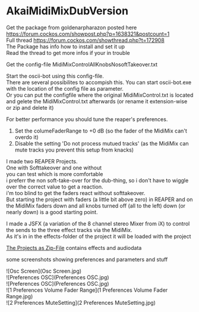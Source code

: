 # AkaiMidiMixDubVersion

Get the package from goldenarpharazon posted here https://forum.cockos.com/showpost.php?p=1638321&postcount=1  
Full thread https://forum.cockos.com/showthread.php?t=172908  
The Package has info how to install and set it up  
Read the thread to get more infos if your in trouble  

Get the config-file MidiMixControlAllKnobsNosoftTakeover.txt  

Start the oscii-bot using this config-file.  
There are several possibilites to accompish this.
You can start oscii-bot.exe with the location of the config file as parameter.  
Or you can put the configfile where the original MidiMixControl.txt is located and gelete the MidiMixControl.txt afterwards (or rename it extension-wise or zip and delete it)  

For better performance you should tune the reaper's preferences.  
1. Set the columeFaderRange to +0 dB  (so the fader of the MidiMix can't overdo it)
2. Disable the setting 'Do not process mutued tracks' (as the MidiMix can mute tracks you prevent this setup from knacks)

I made two REAPER Projects.  
One with Softtakeover and one without  
you can test which is more comfortable  
i preferr the non soft-take-over for the dub-thing, so i don't have to wiggle over the correct value to get a reaction.  
i'm too blind to get the faders react without softtakeover.  
But starting the project with faders (a little bit above zero) in REAPER and on the MidiMix faders down and all knobs turned off (all to the left) down (or nearly down) is a good starting point.  

I made a JSFX (a variation of the 8 channel stereo Mixer from iX) to control the sends to the three effect tracks via the MidiMix.  
As it's in in the effects-folder of the project it will be loaded with the project  

[The Projects as Zip-File](20201003_DubSessionDeDeRe.zip) contains effects and audiodata  

some screenshots showing preferences and parameters and stuff

![Osc Screen](Osc Screen.jpg)  
![Preferences OSC](Preferences OSC.jpg)  
![Preferences OSC](Preferences OSC.jpg)  
![1 Preferences Volume Fader Range](1 Preferences Volume Fader Range.jpg)  
![2 Preferences MuteSetting](2 Preferences MuteSetting.jpg)  
















 
